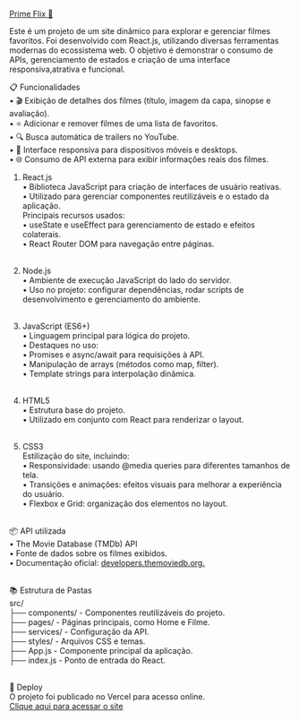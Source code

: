<a href="https://primee-flix.netlify.app/" target="_blank">Prime Flix 🎥</a>

Este é um projeto de um site dinâmico para explorar e gerenciar filmes favoritos. Foi desenvolvido com React.js, utilizando diversas ferramentas modernas do ecossistema web. O objetivo é demonstrar o consumo de APIs, gerenciamento de estados e criação de uma interface responsiva,atrativa e funcional.

📋 Funcionalidades <br/>
	•	🎬 Exibição de detalhes dos filmes (título, imagem da capa, sinopse e avaliação).<br/>
	•	⭐ Adicionar e remover filmes de uma lista de favoritos.<br/>
	•	🔍 Busca automática de trailers no YouTube.<br/>
	•	📱 Interface responsiva para dispositivos móveis e desktops.<br/>
	•	🌐 Consumo de API externa para exibir informações reais dos filmes.<br/>

1. React.js<br/>
	•	Biblioteca JavaScript para criação de interfaces de usuário reativas.<br/>
	•	Utilizado para gerenciar componentes reutilizáveis e o estado da aplicação.<br/>
  Principais recursos usados:<br/>
	•	useState e useEffect para gerenciamento de estado e efeitos colaterais.<br/>
	•	React Router DOM para navegação entre páginas.<br/><br/>
2. Node.js<br/>
	•	Ambiente de execução JavaScript do lado do servidor.<br/>
	•	Uso no projeto: configurar dependências, rodar scripts de desenvolvimento e gerenciamento do ambiente.<br/><br/>

3. JavaScript (ES6+)<br/>
	•	Linguagem principal para lógica do projeto.<br/>
	•	Destaques no uso:<br/>
	•	Promises e async/await para requisições à API.<br/>
	•	Manipulação de arrays (métodos como map, filter).<br/>
	•	Template strings para interpolação dinâmica.<br/><br/>

4. HTML5<br/>
	•	Estrutura base do projeto.<br/>
	•	Utilizado em conjunto com React para renderizar o layout.<br/><br/>

5. CSS3<br/>
  Estilização do site, incluindo:<br/>
	•	Responsividade: usando @media queries para diferentes tamanhos de tela.<br/>
	•	Transições e animações: efeitos visuais para melhorar a experiência do usuário.<br/>
	•	Flexbox e Grid: organização dos elementos no layout.<br/><br/>


  📦 API utilizada<br/>
  	•	The Movie Database (TMDb) API<br/>
  	•	Fonte de dados sobre os filmes exibidos.<br/>
  	•	Documentação oficial: <a href="https://developers.themoviedb.org." target="_blank">developers.themoviedb.org.</a><br/><br/>


  📚 Estrutura de Pastas<br/>
    src/<br/>
    ├── components/       - Componentes reutilizáveis do projeto.<br/>
    ├── pages/            - Páginas principais, como Home e Filme.<br/>
    ├── services/         - Configuração da API.<br/>
    ├── styles/           - Arquivos CSS e temas.<br/>
    ├── App.js            - Componente principal da aplicação.<br/>
    ├── index.js          - Ponto de entrada do React.<br/><br/>


🔗 Deploy<br/>
O projeto foi publicado no Vercel para acesso online.<br/>
<a href="https://prime-flix-snowy.vercel.app/" target="_blank">Clique aqui para acessar o site</a><br/><br/>


 
